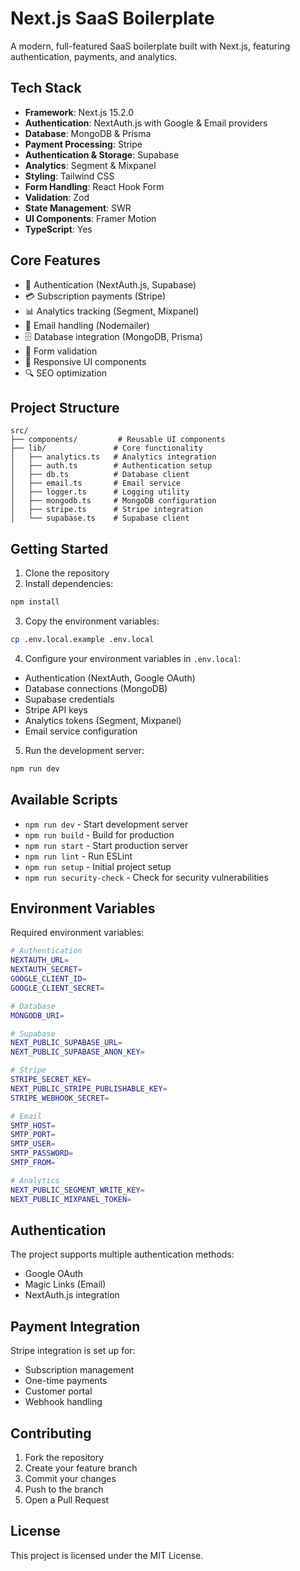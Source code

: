 # Next.js SaaS Boilerplate

A modern, full-featured SaaS boilerplate built with Next.js, featuring authentication, payments, and analytics.

## Tech Stack

- **Framework**: Next.js 15.2.0
- **Authentication**: NextAuth.js with Google & Email providers
- **Database**: MongoDB & Prisma
- **Payment Processing**: Stripe
- **Authentication & Storage**: Supabase
- **Analytics**: Segment & Mixpanel
- **Styling**: Tailwind CSS
- **Form Handling**: React Hook Form
- **Validation**: Zod
- **State Management**: SWR
- **UI Components**: Framer Motion
- **TypeScript**: Yes

## Core Features

- 🔐 Authentication (NextAuth.js, Supabase)
- 💳 Subscription payments (Stripe)
- 📊 Analytics tracking (Segment, Mixpanel)
- 📧 Email handling (Nodemailer)
- 🗄️ Database integration (MongoDB, Prisma)
- 📝 Form validation
- 🎨 Responsive UI components
- 🔍 SEO optimization

## Project Structure

```
src/
├── components/         # Reusable UI components
├── lib/               # Core functionality
│   ├── analytics.ts   # Analytics integration
│   ├── auth.ts        # Authentication setup
│   ├── db.ts          # Database client
│   ├── email.ts       # Email service
│   ├── logger.ts      # Logging utility
│   ├── mongodb.ts     # MongoDB configuration
│   ├── stripe.ts      # Stripe integration
│   └── supabase.ts    # Supabase client
```

## Getting Started

1. Clone the repository
2. Install dependencies:
```bash
npm install
```

3. Copy the environment variables:
```bash
cp .env.local.example .env.local
```

4. Configure your environment variables in `.env.local`:
- Authentication (NextAuth, Google OAuth)
- Database connections (MongoDB)
- Supabase credentials
- Stripe API keys
- Analytics tokens (Segment, Mixpanel)
- Email service configuration

5. Run the development server:
```bash
npm run dev
```

## Available Scripts

- `npm run dev` - Start development server
- `npm run build` - Build for production
- `npm run start` - Start production server
- `npm run lint` - Run ESLint
- `npm run setup` - Initial project setup
- `npm run security-check` - Check for security vulnerabilities

## Environment Variables

Required environment variables:

```bash
# Authentication
NEXTAUTH_URL=
NEXTAUTH_SECRET=
GOOGLE_CLIENT_ID=
GOOGLE_CLIENT_SECRET=

# Database
MONGODB_URI=

# Supabase
NEXT_PUBLIC_SUPABASE_URL=
NEXT_PUBLIC_SUPABASE_ANON_KEY=

# Stripe
STRIPE_SECRET_KEY=
NEXT_PUBLIC_STRIPE_PUBLISHABLE_KEY=
STRIPE_WEBHOOK_SECRET=

# Email
SMTP_HOST=
SMTP_PORT=
SMTP_USER=
SMTP_PASSWORD=
SMTP_FROM=

# Analytics
NEXT_PUBLIC_SEGMENT_WRITE_KEY=
NEXT_PUBLIC_MIXPANEL_TOKEN=
```

## Authentication

The project supports multiple authentication methods:
- Google OAuth
- Magic Links (Email)
- NextAuth.js integration

## Payment Integration

Stripe integration is set up for:
- Subscription management
- One-time payments
- Customer portal
- Webhook handling

## Contributing

1. Fork the repository
2. Create your feature branch
3. Commit your changes
4. Push to the branch
5. Open a Pull Request

## License

This project is licensed under the MIT License.